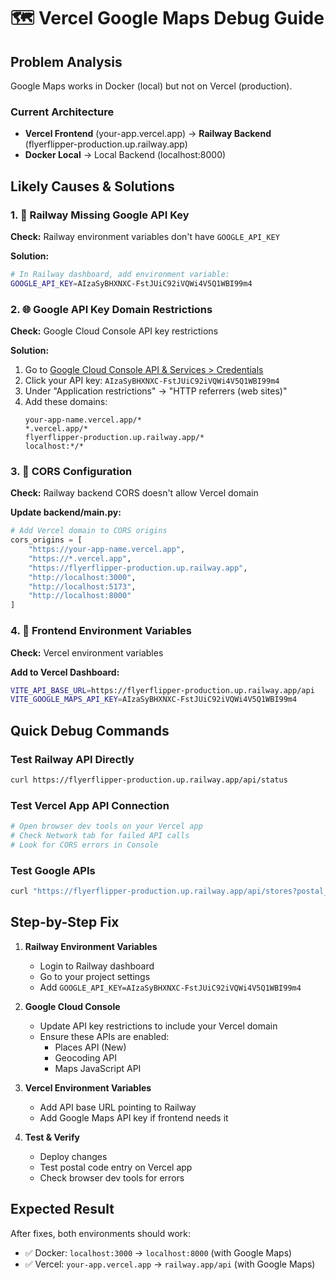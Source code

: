 # 🗺️ Vercel Google Maps Debug Guide

## Problem Analysis
Google Maps works in Docker (local) but not on Vercel (production).

### Current Architecture
- **Vercel Frontend** (your-app.vercel.app) → **Railway Backend** (flyerflipper-production.up.railway.app)
- **Docker Local** → Local Backend (localhost:8000)

## Likely Causes & Solutions

### 1. 🔑 Railway Missing Google API Key
**Check:** Railway environment variables don't have `GOOGLE_API_KEY`

**Solution:**
```bash
# In Railway dashboard, add environment variable:
GOOGLE_API_KEY=AIzaSyBHXNXC-FstJUiC92iVQWi4V5Q1WBI99m4
```

### 2. 🌐 Google API Key Domain Restrictions
**Check:** Google Cloud Console API key restrictions

**Solution:**
1. Go to [Google Cloud Console API & Services > Credentials](https://console.cloud.google.com/apis/credentials)
2. Click your API key: `AIzaSyBHXNXC-FstJUiC92iVQWi4V5Q1WBI99m4`
3. Under "Application restrictions" → "HTTP referrers (web sites)"
4. Add these domains:
   ```
   your-app-name.vercel.app/*
   *.vercel.app/*
   flyerflipper-production.up.railway.app/*
   localhost:*/*
   ```

### 3. 🔄 CORS Configuration
**Check:** Railway backend CORS doesn't allow Vercel domain

**Update backend/main.py:**
```python
# Add Vercel domain to CORS origins
cors_origins = [
    "https://your-app-name.vercel.app",
    "https://*.vercel.app",
    "https://flyerflipper-production.up.railway.app",
    "http://localhost:3000",
    "http://localhost:5173",
    "http://localhost:8000"
]
```

### 4. 📍 Frontend Environment Variables
**Check:** Vercel environment variables

**Add to Vercel Dashboard:**
```bash
VITE_API_BASE_URL=https://flyerflipper-production.up.railway.app/api
VITE_GOOGLE_MAPS_API_KEY=AIzaSyBHXNXC-FstJUiC92iVQWi4V5Q1WBI99m4
```

## Quick Debug Commands

### Test Railway API Directly
```bash
curl https://flyerflipper-production.up.railway.app/api/status
```

### Test Vercel App API Connection
```bash
# Open browser dev tools on your Vercel app
# Check Network tab for failed API calls
# Look for CORS errors in Console
```

### Test Google APIs
```bash
curl "https://flyerflipper-production.up.railway.app/api/stores?postal_code=K1A0A6"
```

## Step-by-Step Fix

1. **Railway Environment Variables**
   - Login to Railway dashboard
   - Go to your project settings
   - Add `GOOGLE_API_KEY=AIzaSyBHXNXC-FstJUiC92iVQWi4V5Q1WBI99m4`

2. **Google Cloud Console**
   - Update API key restrictions to include your Vercel domain
   - Ensure these APIs are enabled:
     - Places API (New)
     - Geocoding API  
     - Maps JavaScript API

3. **Vercel Environment Variables**
   - Add API base URL pointing to Railway
   - Add Google Maps API key if frontend needs it

4. **Test & Verify**
   - Deploy changes
   - Test postal code entry on Vercel app
   - Check browser dev tools for errors

## Expected Result
After fixes, both environments should work:
- ✅ Docker: `localhost:3000` → `localhost:8000` (with Google Maps)
- ✅ Vercel: `your-app.vercel.app` → `railway.app/api` (with Google Maps)